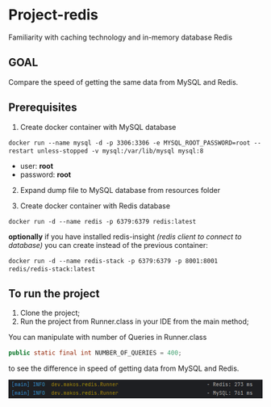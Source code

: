 # Project-redis 

Familiarity with caching technology and in-memory database Redis

## GOAL
Compare the speed of getting the same data from MySQL and Redis.

##  Prerequisites
1. Create docker container with MySQL database
```
docker run --name mysql -d -p 3306:3306 -e MYSQL_ROOT_PASSWORD=root --restart unless-stopped -v mysql:/var/lib/mysql mysql:8 
```
* user: **root** 
* password: **root**
2. Expand dump file to MySQL database from resources folder

3. Create docker container with Redis database
```
docker run -d --name redis -p 6379:6379 redis:latest 
```
**optionally** if you have installed redis-insight _(redis client to connect to database)_ you can create instead of the previous container:
```
docker run -d --name redis-stack -p 6379:6379 -p 8001:8001 redis/redis-stack:latest 
```
## To run the project
1. Clone the project;
2. Run the project from Runner.class in your IDE from the main method;

You can manipulate with number of Queries in Runner.class 
```java
public static final int NUMBER_OF_QUERIES = 400;
```
to see the difference in speed of getting data from MySQL and Redis.

![img.png](src/main/resources/img.png)